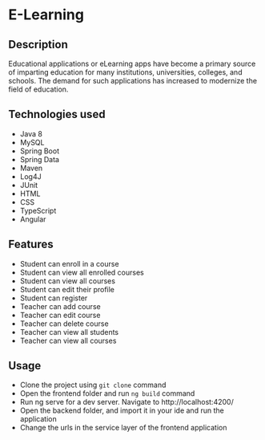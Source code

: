 # E-Learning
## Description
Educational applications or eLearning apps have become a primary source of imparting education for many institutions, universities, colleges, and schools.
The demand for such applications has increased to modernize the field of education.
## Technologies used
* Java 8
* MySQL
* Spring Boot
* Spring Data
* Maven
* Log4J
* JUnit
* HTML
* CSS
* TypeScript
* Angular
## Features
* Student can enroll in a course
* Student can view all enrolled courses
* Student can view all courses
* Student can edit their profile
* Student can register
* Teacher can add course
* Teacher can edit course
* Teacher can delete course
* Teacher can view all students
* Teacher can view all courses
## Usage
* Clone the project using `git clone` command
* Open the frontend folder and run `ng build` command
* Run ng serve for a dev server. Navigate to http://localhost:4200/
* Open the backend folder, and import it in your ide and run the application
* Change the urls in the service layer of the frontend application
